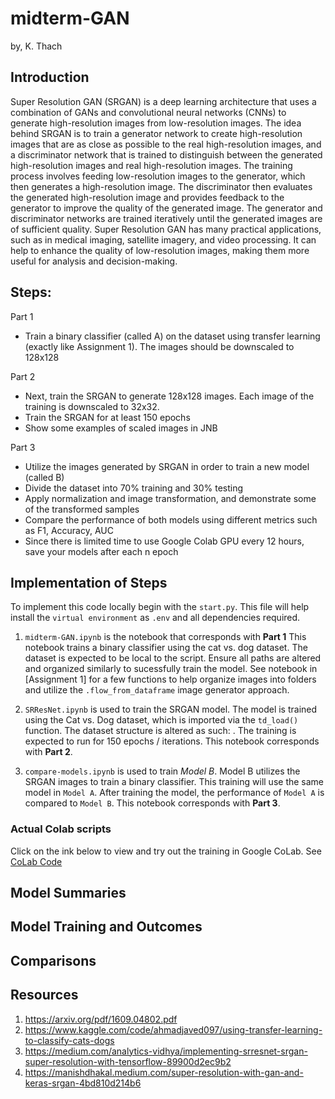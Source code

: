 # midterm-GAN
by, K. Thach

## Introduction 

Super Resolution GAN (SRGAN) is a deep learning architecture that uses a combination of GANs and convolutional neural networks (CNNs) to generate high-resolution images from low-resolution images. The idea behind SRGAN is to train a generator network to create high-resolution images that are as close as possible to the real high-resolution images, and a discriminator network that is trained to distinguish between the generated high-resolution images and real high-resolution images. The training process involves feeding low-resolution images to the generator, which then generates a high-resolution image. The discriminator then evaluates the generated high-resolution image and provides feedback to the generator to improve the quality of the generated image. The generator and discriminator networks are trained iteratively until the generated images are of sufficient quality. Super Resolution GAN has many practical applications, such as in medical imaging, satellite imagery, and video processing. It can help to enhance the quality of low-resolution images, making them more useful for analysis and decision-making.

## Steps:

Part 1

* Train a binary classifier (called A) on the dataset using transfer learning (exactly like Assignment 1). The images should be downscaled to 128x128

Part 2

* Next, train the SRGAN to generate 128x128 images. Each image of the training is downscaled to 32x32.
* Train the SRGAN for at least 150 epochs
* Show some examples of scaled images in JNB

Part 3 

* Utilize the images generated by SRGAN in order to train a new model (called B)
* Divide the dataset into 70% training and 30% testing
* Apply normalization and image transformation, and demonstrate some of the transformed samples
* Compare the performance of both models using different metrics such as F1, Accuracy, AUC
* Since there is limited time to use Google Colab GPU every 12 hours, save your models after each n epoch

## Implementation of Steps

To implement this code locally begin with the `start.py`. This file will help install the `virtual environment` as `.env` and all dependencies required. 

1. `midterm-GAN.ipynb` is the notebook that corresponds with **Part 1** 
    This notebook trains a binary classifier using the cat vs. dog dataset. The dataset is expected to be local to the script. Ensure all paths are altered and organized similarly to sucessfully train the model. See notebook in [Assignment 1] for a few functions to help organize images into folders and utilize the `.flow_from_dataframe` image generator approach. 

2. `SRResNet.ipynb` is used to train the SRGAN model. The model is trained using the Cat vs. Dog dataset, which is imported via the `td_load()` function. The dataset structure is altered as such: . The training is expected to run for 150 epochs / iterations. This notebook corresponds with **Part 2**.

3. `compare-models.ipynb` is used to train *Model B*. Model B utilizes the SRGAN images to train a binary classifier. This training will use the same model in `Model A`. After training the model, the performance of `Model A` is compared to `Model B`. This notebook corresponds with **Part 3**.

### Actual Colab scripts

Click on the ink below to view and try out the training in Google CoLab. 
See [CoLab Code](https://drive.google.com/file/d/1acxD701rilkEWaVNHjSInDNiU3-LQXqH/view?usp=drive_link)

## Model Summaries


## Model Training and Outcomes


## Comparisons 

## Resources

1. https://arxiv.org/pdf/1609.04802.pdf 
2. https://www.kaggle.com/code/ahmadjaved097/using-transfer-learning-to-classify-cats-dogs
3. https://medium.com/analytics-vidhya/implementing-srresnet-srgan-super-resolution-with-tensorflow-89900d2ec9b2
4. https://manishdhakal.medium.com/super-resolution-with-gan-and-keras-srgan-4bd810d214b6